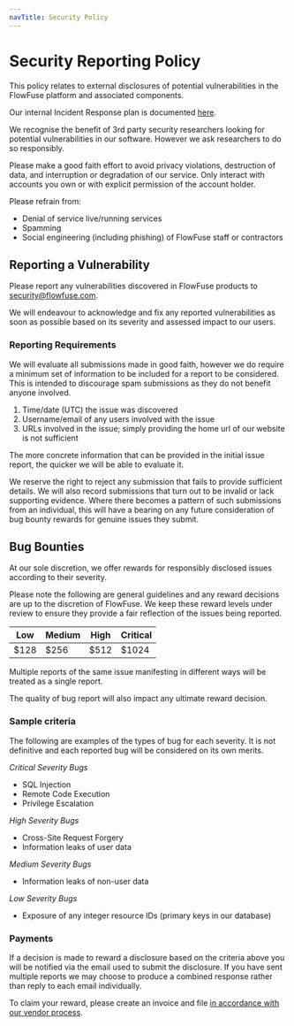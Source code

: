 ```yaml
---
navTitle: Security Policy
---
```


# Security Reporting Policy

This policy relates to external disclosures of potential vulnerabilities in the
FlowFuse platform and associated components.

Our internal Incident Response plan is documented [here](../company/security/incident-response.md).

We recognise the benefit of 3rd party security researchers looking for potential vulnerabilities in our software. However we ask researchers to do so responsibly.

Please make a good faith effort to avoid privacy violations, destruction of data, and interruption or degradation of our service. Only interact with accounts you own or with explicit permission of the account holder.

Please refrain from:
 - Denial of service live/running services
 - Spamming
 - Social engineering (including phishing) of FlowFuse staff or contractors

## Reporting a Vulnerability

Please report any vulnerabilities discovered in FlowFuse products to security@flowfuse.com.

We will endeavour to acknowledge and fix any reported vulnerabilities as soon as possible based
on its severity and assessed impact to our users.

### Reporting Requirements

We will evaluate all submissions made in good faith, however we do require a minimum set of information
to be included for a report to be considered. This is intended to discourage spam submissions as they
do not benefit anyone involved.

1. Time/date (UTC) the issue was discovered
2. Username/email of any users involved with the issue
3. URLs involved in the issue; simply providing the home url of our website is not sufficient

The more concrete information that can be provided in the initial issue report, the quicker we will
be able to evaluate it.

We reserve the right to reject any submission that fails to provide sufficient details. We will also
record submissions that turn out to be invalid or lack supporting evidence. Where there becomes a
pattern of such submissions from an individual, this will have a bearing on any future consideration
of bug bounty rewards for genuine issues they submit.

## Bug Bounties

At our sole discretion, we offer rewards for responsibly disclosed issues according
to their severity.

Please note the following are general guidelines and any reward decisions are up
to the discretion of FlowFuse. We keep these reward levels under review to ensure
they provide a fair reflection of the issues being reported.


Low   | Medium   | High   | Critical
------|----------|--------|----------
$128  | $256     | $512   | $1024


Multiple reports of the same issue manifesting in different ways will be treated
as a single report.

The quality of bug report will also impact any ultimate reward decision.

### Sample criteria

The following are examples of the types of bug for each severity. It is not
definitive and each reported bug will be considered on its own merits.

*Critical Severity Bugs*

 - SQL Injection
 - Remote Code Execution
 - Privilege Escalation

*High Severity Bugs*

 - Cross-Site Request Forgery
 - Information leaks of user data

*Medium Severity Bugs*

 - Information leaks of non-user data

*Low Severity Bugs*

 - Exposure of any integer resource IDs (primary keys in our database)

### Payments

If a decision is made to reward a disclosure based on the criteria above you will be notified via the email used to submit the disclosure. If you have sent multiple reports we may choose to produce a combined response rather than reply to each email individually.

To claim your reward, please create an invoice and file [in accordance with our vendor process](/handbook/operations/vendors/#process).
